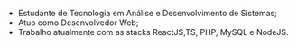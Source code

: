 - Estudante de Tecnologia em Análise e Desenvolvimento de Sistemas;
- Atuo como Desenvolvedor Web;
- Trabalho atualmente com as stacks ReactJS,TS, PHP, MySQL e NodeJS.


<!---
T-pl/T-pl is a ✨ special ✨ repository because its `README.md` (this file) appears on your GitHub profile.
You can click the Preview link to take a look at your changes.
--->
